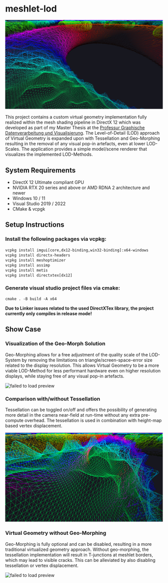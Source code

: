 # meshlet-lod
![failed to load preview](MeshletLoD/assets/screenshots/close_up_donut_1080p.png)

This project contains a custom virtual geometry implementation fully realized within the mesh shading pipeline in DirectX 12 which was developed as part of my Master Thesis at the [Professur Graphische Datenverarbeitung und Visualisierung](https://www.tu-chemnitz.de/informatik/GDV/). The Level-of-Detail (LOD) approach of Virtual Geometry is expanded upon with Tessellation and Geo-Morphing resulting in the removal of any visual pop-in artefacts, even at lower LOD-Scales. The application provides a simple model/scene renderer that visualizes the implemented LOD-Methods. 

## System Requirements
- DirectX 12 Ultimate compliant GPU
- NVIDIA RTX 20 series and above or AMD RDNA 2 architecture and newer
- Windows 10 / 11
- Visual Studio 2019 / 2022
- CMake & vcpgk
## Setup Instructions
### Install the following packages via vcpkg:<be>
```
vcpkg install imgui[core,dx12-binding,win32-binding]:x64-windows
vcpkg install directx-headers
vcpkg install meshoptimizer
vcpkg install assimp
vcpkg install metis
vcpkg install directxtex[dx12]
```
### Generate visual studio project files via cmake:<be>
```
cmake . -B build -A x64
```

__Due to Linker issues related to the used DirectXTex library, the project currently only compiles in release mode!__

## Show Case
### Visualization of the Geo-Morph Solution
Geo-Morphing allows for a free adjustment of the quality scale of the LOD-System by removing the limitations on triangle/screen-space-error size related to the display resolution. This allows Virtual Geometry to be a more viable LOD-Method for less performant hardware even on higher resolution displays, while staying free of any visual pop-in artefacts.

![failed to load preview](MeshletLoD/assets/screenshots/geo_morphing_480p.gif)

### Comparison with/without Tessellation
Tessellation can be toggled on/off and offers the possibility of generating more detail in the camera near-field at run-time without any extra pre-compute overhead. The tessellation is used in combination with height-map based vertex displacement.

![failed to load preview](MeshletLoD/assets/screenshots/tessellation_480p.gif)

### Virtual Geometry without Geo-Morphing
Geo-Morphing is fully optional and can be disabled, resulting in a more traditional virtualized geometry approach. Without geo-morphing, the tessellation implementation will result in T-junctions at meshlet borders, which may lead to visible cracks. This can be alleviated by also disabling tessellation or vertex displacement.

![failed to load preview](MeshletLoD/assets/screenshots/virtual_geometry_480p.gif)

